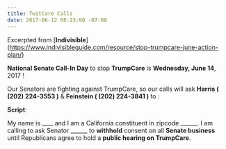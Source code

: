 ```yaml
---
title: TwitCare Calls
date: 2017-06-12 06:23:00 -07:00
---
```


Excerpted from [**Indivisible**]
(https://www.indivisibleguide.com/resource/stop-trumpcare-june-action-plan/)

**National Senate Call-In Day** to stop **TrumpCare** is **Wednesday, June 14**, 2017 !

Our Senators are fighting against TrumpCare, so our calls will ask **Harris ( (202) 224-3553 )** & **Feinstein ( (202) 224-3841 )** to :

**Script**:

My name is ____ and I am a California constituent in zipcode ______.  I am calling to ask Senator ______ to **withhold** consent on all **Senate business** until Republicans agree to hold a **public hearing on TrumpCare**.



